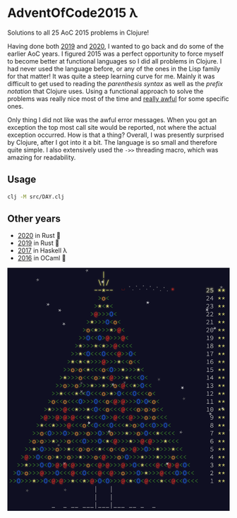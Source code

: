 # AdventOfCode2015 λ
Solutions to all 25 AoC 2015 problems in Clojure!

Having done both [2019](https://github.com/AxlLind/AdventOfCode2019) and [2020](https://github.com/AxlLind/AdventOfCode2020), I wanted to go back and do some of the earlier AoC years. I figured 2015 was a perfect opportunity to force myself to become better at functional languages so I did all problems in Clojure. I had never used the language before, or any of the ones in the Lisp family for that matter! It was quite a steep learning curve for me. Mainly it was difficult to get used to reading the _parenthesis syntax_ as well as the _prefix notation_ that Clojure uses. Using a functional approach to solve the problems was really nice most of the time and [really awful](./src/06.clj) for some specific ones.

Only thing I did not like was the awful error messages. When you got an exception the top most call site would be reported, not where the actual exception occurred. How is that a thing? Overall, I was presently surprised by Clojure, after I got into it a bit. The language is so small and therefore quite simple. I also extensively used the `->>` threading macro, which was amazing for readability.

## Usage
```sh
clj -M src/DAY.clj
```

## Other years
- [2020](https://github.com/AxlLind/AdventOfCode2020/) in Rust 🦀
- [2019](https://github.com/AxlLind/AdventOfCode2019/) in Rust 🦀
- [2017](https://github.com/AxlLind/AdventOfCode2017/) in Haskell λ
- [2016](https://github.com/AxlLind/AdventOfCode2016/) in OCaml 🐫

![end-screen](./pictures/end-screen.png)
